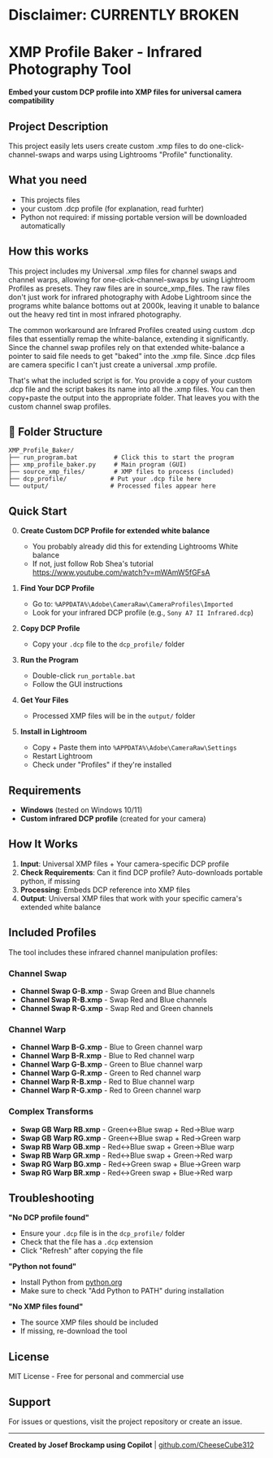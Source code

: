 # Disclaimer: CURRENTLY BROKEN

# XMP Profile Baker - Infrared Photography Tool

**Embed your custom DCP profile into XMP files for universal camera compatibility**

## Project Description

This project easily lets users create custom .xmp files to do one-click-channel-swaps and warps using Lightrooms "Profile" functionality.

## What you need

- This projects files
- your custom .dcp profile (for explanation, read furhter)
- Python not required: if missing portable version will be downloaded automatically

## How this works

This project includes my Universal .xmp files for channel swaps and channel warps, allowing for one-click-channel-swaps by using Lightroom Profiles as presets. They raw files are in source_xmp_files. The raw files don't just work for infrared photography with Adobe Lightroom since the programs white balance bottoms out at 2000k, leaving it unable to balance out the heavy red tint in most infrared photography. 

The common workaround are Infrared Profiles created using custom .dcp files that essentially remap the white-balance, extending it significantly. Since the channel swap profiles rely on that extended white-balance a pointer to said file needs to get "baked" into the .xmp file. Since .dcp files are camera specific I can't just create a universal .xmp profile.

That's what the included script is for. You provide a copy of your custom .dcp file and the script bakes its name into all the .xmp files. You can then copy+paste the output into the appropriate folder. That leaves you with the custom channel swap profiles.

## 📁 Folder Structure

```
XMP_Profile_Baker/
├── run_program.bat          # Click this to start the program
├── xmp_profile_baker.py     # Main program (GUI)
├── source_xmp_files/        # XMP files to process (included)
├── dcp_profile/            # Put your .dcp file here
└── output/                 # Processed files appear here
```

## Quick Start

0. **Create Custom DCP Profile for extended white balance**
   - You probably already did this for extending Lightrooms White balance
   - If not, just follow Rob Shea's tutorial https://www.youtube.com/watch?v=mWAmW5fGFsA

1. **Find Your DCP Profile**
   - Go to: `%APPDATA%\Adobe\CameraRaw\CameraProfiles\Imported`
   - Look for your infrared DCP profile (e.g., `Sony A7 II Infrared.dcp`)

2. **Copy DCP Profile**
   - Copy your `.dcp` file to the `dcp_profile/` folder

3. **Run the Program**
   - Double-click `run_portable.bat`
   - Follow the GUI instructions

4. **Get Your Files**
   - Processed XMP files will be in the `output/` folder

5. **Install in Lightroom**
   - Copy + Paste them into `%APPDATA%\Adobe\CameraRaw\Settings`
   - Restart Lightroom
   - Check under "Profiles" if they're installed

## Requirements

- **Windows** (tested on Windows 10/11)
- **Custom infrared DCP profile** (created for your camera)

## How It Works

1. **Input**: Universal XMP files + Your camera-specific DCP profile
2. **Check Requirements**: Can it find DCP profile? Auto-downloads portable python, if missing
2. **Processing**: Embeds DCP reference into XMP files
3. **Output**: Universal XMP files that work with your specific camera's extended white balance

## Included Profiles

The tool includes these infrared channel manipulation profiles:

### Channel Swap
- **Channel Swap G-B.xmp** - Swap Green and Blue channels
- **Channel Swap R-B.xmp** - Swap Red and Blue channels
- **Channel Swap R-G.xmp** - Swap Red and Green channels

### Channel Warp
- **Channel Warp B-G.xmp** - Blue to Green channel warp
- **Channel Warp B-R.xmp** - Blue to Red channel warp  
- **Channel Warp G-B.xmp** - Green to Blue channel warp
- **Channel Warp G-R.xmp** - Green to Red channel warp
- **Channel Warp R-B.xmp** - Red to Blue channel warp
- **Channel Warp R-G.xmp** - Red to Green channel warp

### Complex Transforms
- **Swap GB Warp RB.xmp** - Green↔Blue swap + Red→Blue warp
- **Swap GB Warp RG.xmp** - Green↔Blue swap + Red→Green warp
- **Swap RB Warp GB.xmp** - Red↔Blue swap + Green→Blue warp
- **Swap RB Warp GR.xmp** - Red↔Blue swap + Green→Red warp
- **Swap RG Warp BG.xmp** - Red↔Green swap + Blue→Green warp
- **Swap RG Warp BR.xmp** - Red↔Green swap + Blue→Red warp


## Troubleshooting

**"No DCP profile found"**
- Ensure your `.dcp` file is in the `dcp_profile/` folder
- Check that the file has a `.dcp` extension
- Click "Refresh" after copying the file

**"Python not found"**
- Install Python from [python.org](https://python.org)
- Make sure to check "Add Python to PATH" during installation

**"No XMP files found"**
- The source XMP files should be included
- If missing, re-download the tool

## License

MIT License - Free for personal and commercial use

## Support

For issues or questions, visit the project repository or create an issue.

---

**Created by Josef Brockamp using Copilot** | [github.com/CheeseCube312](https://github.com/CheeseCube312)
